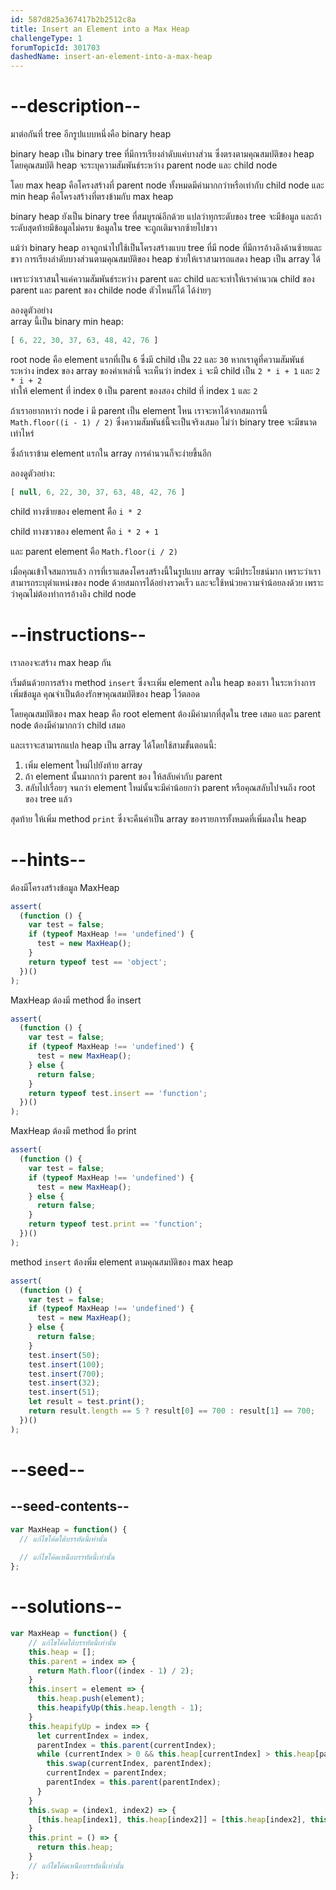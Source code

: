 ```yaml
---
id: 587d825a367417b2b2512c8a
title: Insert an Element into a Max Heap
challengeType: 1
forumTopicId: 301703
dashedName: insert-an-element-into-a-max-heap
---
```


# --description--

มาต่อกันที่ tree อีกรูปแบบหนึ่งคือ binary heap 

binary heap เป็น binary tree ที่มีการเรียงลำดับแค่บางส่วน ซึ่งตรงตามคุณสมบัติของ heap โดยคุณสมบัติ heap จะระบุความสัมพันธ์ระหว่าง parent node และ child node 

โดย max heap คือโครงสร้างที่ parent node ทั้งหมดมีค่ามากกว่าหรือเท่ากับ child node 
และ min heap คือโครงสร้างที่ตรงข้ามกับ max heap  

binary heap ยังเป็น binary tree ที่สมบูรณ์อีกด้วย แปลว่าทุกระดับของ tree จะมีข้อมูล และถ้าระดับสุดท้ายมีข้อมูลไม่ครบ ข้อมูลใน tree จะถูกเติมจากซ้ายไปขวา

แม้ว่า binary heap อาจถูกนำไปใช้เป็นโครงสร้างแบบ tree ที่มี node ที่มีการอ้างอิงด้านซ้ายและขวา การเรียงลำดับบางส่วนตามคุณสมบัติของ heap ช่วยให้เราสามารถแสดง heap เป็น array ได้ 

เพราะว่าเราสนใจแค่ความสัมพันธ์ระหว่าง parent และ child และจะทำให้เราคำนวณ child ของ parent และ parent ของ childe node ตัวไหนก็ได้ ได้ง่ายๆ

ลองดูตัวอย่าง  
array นี้เป็น binary min heap:

```js
[ 6, 22, 30, 37, 63, 48, 42, 76 ]
```

root node คือ element แรกที่เป็น `6` ซึ่งมี child เป็น `22` และ `30` หากเราดูที่ความสัมพันธ์ระหว่าง index ของ array ของค่าเหล่านี้ จะเห็นว่า index `i` จะมี child เป็น `2 * i + 1` และ `2 * i + 2`  
ทำให้ element ที่ index `0` เป็น parent ของสอง child ที่ index `1` และ `2` 

ถ้าเราอยากหาว่า node i มี parent เป็น element ไหน เราจะหาได้จากสมการนี้ `Math.floor((i - 1) / 2)` 
ซึ่งความสัมพันธ์นี้จะเป็นจริงเสมอ ไม่ว่า binary tree จะมีขนาดเท่าไหร่ 

ซึ่งถ้าเราข้าม element แรกใน array การคำนวนก็จะง่ายขึ้นอีก 

ลองดูตัวอย่าง:

```js
[ null, 6, 22, 30, 37, 63, 48, 42, 76 ]
```

child ทางซ้ายของ element คือ  `i * 2`

child ทางขวาของ element คือ `i * 2 + 1`

และ parent element คือ `Math.floor(i / 2)`

เมื่อคุณเข้าใจสมการแล้ว การที่เราแสดงโครงสร้างนี้ในรูปแบบ array จะมีประโยชน์มาก เพราะว่าเราสามารถระบุตำแหน่งของ node ด้วยสมการได้อย่างรวดเร็ว และจะใช้หน่วยความจำน้อยลงด้วย เพราะว่าคุณไม่ต้องทำการอ้างอิง child node

# --instructions--

เราลองจะสร้าง max heap กัน 

เริ่มต้นด้วยการสร้าง method `insert` ซึ่งจะเพิ่ม element ลงใน heap ของเรา ในระหว่างการเพิ่มข้อมูล คุณจำเป็นต้องรักษาคุณสมบัติของ heap ไว้ตลอด 

โดยคุณสมบัติของ max heap คือ root element ต้องมีค่ามากที่สุดใน tree เสมอ และ parent node ต้องมีค่ามากกว่า child เสมอ

และเราจะสามารถแปล heap เป็น array ได้โดยใช้สามขั้นตอนนี้:

<ol>
  <li>เพิ่ม element ใหม่ไปยังท้าย array</li>
  <li>ถ้า element นั้นมากกว่า parent ของ ให้สลับค่ากับ parent</li>
  <li>สลับไปเรื่อยๆ จนกว่า element ใหม่นั้นจะมีค่าน้อยกว่า parent หรือคุณสลับไปจนถึง root ของ tree แล้ว</li>
</ol>

สุดท้าย ให้เพิ่ม method `print` ซึ่งจะคืนค่าเป็น array ของรายการทั้งหมดที่เพิ่มลงใน heap 

# --hints--

ต้องมีโครงสร้างข้อมูล MaxHeap

```js
assert(
  (function () {
    var test = false;
    if (typeof MaxHeap !== 'undefined') {
      test = new MaxHeap();
    }
    return typeof test == 'object';
  })()
);
```

MaxHeap ต้องมี method ชื่อ insert

```js
assert(
  (function () {
    var test = false;
    if (typeof MaxHeap !== 'undefined') {
      test = new MaxHeap();
    } else {
      return false;
    }
    return typeof test.insert == 'function';
  })()
);
```

MaxHeap ต้องมี method ชื่อ print

```js
assert(
  (function () {
    var test = false;
    if (typeof MaxHeap !== 'undefined') {
      test = new MaxHeap();
    } else {
      return false;
    }
    return typeof test.print == 'function';
  })()
);
```

method `insert` ต้องพิ่ม element ตามคุณสมบัติของ max heap

```js
assert(
  (function () {
    var test = false;
    if (typeof MaxHeap !== 'undefined') {
      test = new MaxHeap();
    } else {
      return false;
    }
    test.insert(50);
    test.insert(100);
    test.insert(700);
    test.insert(32);
    test.insert(51);
    let result = test.print();
    return result.length == 5 ? result[0] == 700 : result[1] == 700;
  })()
);
```

# --seed--

## --seed-contents--

```js
var MaxHeap = function() {
  // แก้ไขโค้ดใต้บรรทัดนี้เท่านั้น
    
  // แก้ไขโค้ดเหนือบรรทัดนี้เท่านั้น
};
```

# --solutions--

```js
var MaxHeap = function() {
    // แก้ไขโค้ดใต้บรรทัดนี้เท่านั้น
    this.heap = [];
    this.parent = index => {
      return Math.floor((index - 1) / 2);
    }
    this.insert = element => {
      this.heap.push(element);
      this.heapifyUp(this.heap.length - 1);
    }
    this.heapifyUp = index => {
      let currentIndex = index,
      parentIndex = this.parent(currentIndex);
      while (currentIndex > 0 && this.heap[currentIndex] > this.heap[parentIndex]) {
        this.swap(currentIndex, parentIndex);
        currentIndex = parentIndex;
        parentIndex = this.parent(parentIndex);
      }
    }
    this.swap = (index1, index2) => {
      [this.heap[index1], this.heap[index2]] = [this.heap[index2], this.heap[index1]];
    }
    this.print = () => {
      return this.heap;
    }
    // แก้ไขโค้ดเหนือบรรทัดนี้เท่านั้น
};
```
